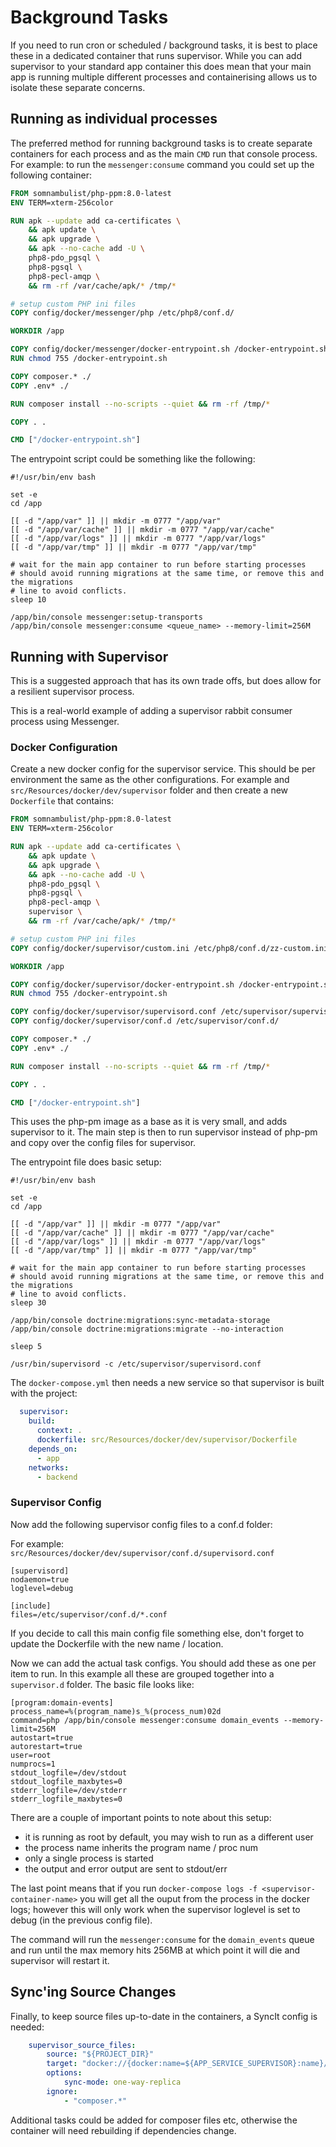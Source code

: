 # Background Tasks

If you need to run cron or scheduled / background tasks, it is best to place these in a
dedicated container that runs supervisor. While you can add supervisor to your standard
app container this does mean that your main app is running multiple different processes
and containerising allows us to isolate these separate concerns.

## Running as individual processes

The preferred method for running background tasks is to create separate containers for
each process and as the main `CMD` run that console process. For example: to run the
`messenger:consume` command you could set up the following container:

```dockerfile
FROM somnambulist/php-ppm:8.0-latest
ENV TERM=xterm-256color

RUN apk --update add ca-certificates \
    && apk update \
    && apk upgrade \
    && apk --no-cache add -U \
    php8-pdo_pgsql \
    php8-pgsql \
    php8-pecl-amqp \
    && rm -rf /var/cache/apk/* /tmp/*

# setup custom PHP ini files
COPY config/docker/messenger/php /etc/php8/conf.d/

WORKDIR /app

COPY config/docker/messenger/docker-entrypoint.sh /docker-entrypoint.sh
RUN chmod 755 /docker-entrypoint.sh

COPY composer.* ./
COPY .env* ./

RUN composer install --no-scripts --quiet && rm -rf /tmp/*

COPY . .

CMD ["/docker-entrypoint.sh"]
```

The entrypoint script could be something like the following:

```shell script
#!/usr/bin/env bash

set -e
cd /app

[[ -d "/app/var" ]] || mkdir -m 0777 "/app/var"
[[ -d "/app/var/cache" ]] || mkdir -m 0777 "/app/var/cache"
[[ -d "/app/var/logs" ]] || mkdir -m 0777 "/app/var/logs"
[[ -d "/app/var/tmp" ]] || mkdir -m 0777 "/app/var/tmp"

# wait for the main app container to run before starting processes
# should avoid running migrations at the same time, or remove this and the migrations
# line to avoid conflicts.
sleep 10

/app/bin/console messenger:setup-transports
/app/bin/console messenger:consume <queue_name> --memory-limit=256M
```

## Running with Supervisor

This is a suggested approach that has its own trade offs, but does allow for a resilient
supervisor process.

This is a real-world example of adding a supervisor rabbit consumer process using Messenger.

### Docker Configuration

Create a new docker config for the supervisor service. This should be per environment the
same as the other configurations. For example and `src/Resources/docker/dev/supervisor`
folder and then create a new `Dockerfile` that contains:

```dockerfile
FROM somnambulist/php-ppm:8.0-latest
ENV TERM=xterm-256color

RUN apk --update add ca-certificates \
    && apk update \
    && apk upgrade \
    && apk --no-cache add -U \
    php8-pdo_pgsql \
    php8-pgsql \
    php8-pecl-amqp \
    supervisor \
    && rm -rf /var/cache/apk/* /tmp/*

# setup custom PHP ini files
COPY config/docker/supervisor/custom.ini /etc/php8/conf.d/zz-custom.ini

WORKDIR /app

COPY config/docker/supervisor/docker-entrypoint.sh /docker-entrypoint.sh
RUN chmod 755 /docker-entrypoint.sh

COPY config/docker/supervisor/supervisord.conf /etc/supervisor/supervisord.conf
COPY config/docker/supervisor/conf.d /etc/supervisor/conf.d/

COPY composer.* ./
COPY .env* ./

RUN composer install --no-scripts --quiet && rm -rf /tmp/*

COPY . .

CMD ["/docker-entrypoint.sh"]
```

This uses the php-pm image as a base as it is very small, and adds supervisor to it. The main
step is then to run supervisor instead of php-pm and copy over the config files for supervisor.

The entrypoint file does basic setup:

```shell script
#!/usr/bin/env bash

set -e
cd /app

[[ -d "/app/var" ]] || mkdir -m 0777 "/app/var"
[[ -d "/app/var/cache" ]] || mkdir -m 0777 "/app/var/cache"
[[ -d "/app/var/logs" ]] || mkdir -m 0777 "/app/var/logs"
[[ -d "/app/var/tmp" ]] || mkdir -m 0777 "/app/var/tmp"

# wait for the main app container to run before starting processes
# should avoid running migrations at the same time, or remove this and the migrations
# line to avoid conflicts.
sleep 30

/app/bin/console doctrine:migrations:sync-metadata-storage
/app/bin/console doctrine:migrations:migrate --no-interaction

sleep 5

/usr/bin/supervisord -c /etc/supervisor/supervisord.conf
```

The `docker-compose.yml` then needs a new service so that supervisor is built with the project:

```yaml
  supervisor:
    build:
      context: .
      dockerfile: src/Resources/docker/dev/supervisor/Dockerfile
    depends_on:
      - app
    networks:
      - backend
```

### Supervisor Config

Now add the following supervisor config files to a conf.d folder:

For example: `src/Resources/docker/dev/supervisor/conf.d/supervisord.conf`
```text
[supervisord]
nodaemon=true
loglevel=debug

[include]
files=/etc/supervisor/conf.d/*.conf
```

If you decide to call this main config file something else, don't forget to update the
Dockerfile with the new name / location.

Now we can add the actual task configs. You should add these as one per item to run.
In this example all these are grouped together into a `supervisor.d` folder. The basic
file looks like:

```text
[program:domain-events]
process_name=%(program_name)s_%(process_num)02d
command=php /app/bin/console messenger:consume domain_events --memory-limit=256M
autostart=true
autorestart=true
user=root
numprocs=1
stdout_logfile=/dev/stdout
stdout_logfile_maxbytes=0
stderr_logfile=/dev/stderr
stderr_logfile_maxbytes=0
```

There are a couple of important points to note about this setup:

 * it is running as root by default, you may wish to run as a different user
 * the process name inherits the program name / proc num
 * only a single process is started
 * the output and error output are sent to stdout/err

The last point means that if you run `docker-compose logs -f <supervisor-container-name>`
you will get all the ouput from the process in the docker logs; however this will only
work when the supervisor loglevel is set to debug (in the previous config file).

The command will run the `messenger:consume` for the `domain_events` queue and run
until the max memory hits 256MB at which point it will die and supervisor will restart it.

## Sync'ing Source Changes

Finally, to keep source files up-to-date in the containers, a SyncIt config is
needed:

```yaml
    supervisor_source_files:
        source: "${PROJECT_DIR}"
        target: "docker://{docker:name=${APP_SERVICE_SUPERVISOR}:name}/app"
        options:
            sync-mode: one-way-replica
        ignore:
            - "composer.*"
```

Additional tasks could be added for composer files etc, otherwise the container will need
rebuilding if dependencies change.
